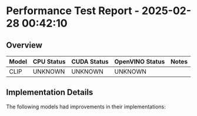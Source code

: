 # Performance Test Report - 2025-02-28 00:42:10

## Overview

| Model | CPU Status | CUDA Status | OpenVINO Status | Notes |
|-------|------------|-------------|-----------------|-------|
| CLIP | UNKNOWN | UNKNOWN | UNKNOWN | |

## Implementation Details

The following models had improvements in their implementations:

